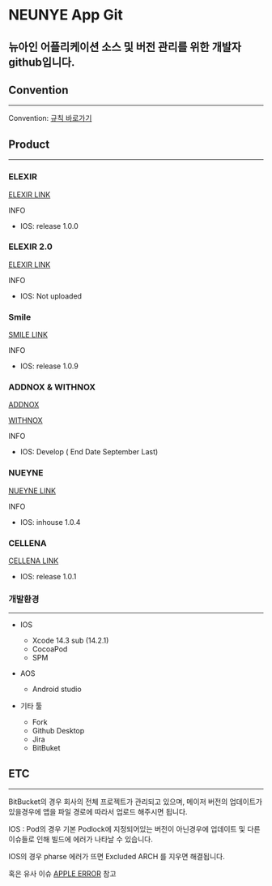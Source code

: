 # NEUNYE App Git
뉴아인 어플리케이션 소스 및 버전 관리를 위한 개발자 github입니다.
---

## Convention
---
Convention: [규칙 바로가기](https://github.com/Nueyne-APP/.github/blob/main/ConventionReadme.md)

## Product
*****

### ELEXIR 
[ELEXIR LINK](https://github.com/Nueyne-APP/ELEXIR_IOS)

INFO
- IOS: release 1.0.0

### ELEXIR 2.0
[ELEXIR LINK](https://github.com/Nueyne-APP/ELEXIR_US)

INFO
- IOS: Not uploaded

### Smile 
[SMILE LINK](https://github.com/Nueyne-APP/ELEXIR_IOS)

INFO
- IOS: release 1.0.9

### ADDNOX & WITHNOX
[ADDNOX](https://github.com/Nueyne-APP/ADDNOX_iOS)

[WITHNOX](https://github.com/Nueyne-APP/WITHNOX_iOS)

INFO
- IOS: Develop ( End Date September Last)


### NUEYNE 
[NUEYNE LINK](https://github.com/Nueyne-APP/ELEXIR_IOS)

INFO
- IOS: inhouse 1.0.4

### CELLENA 
[CELLENA LINK](https://github.com/Nueyne-APP/ELEXIR_IOS)

- IOS: release 1.0.1

### 개발환경
---
- IOS
  - Xcode 14.3 sub (14.2.1)
  - CocoaPod
  - SPM
  
- AOS
  -  Android studio

- 기타 툴
  - Fork
  - Github Desktop
  - Jira
  - BitBuket
## ETC
---
BitBucket의 경우 회사의 전체 프로젝트가 관리되고 있으며, 메이저 버전의 업데이트가 있을경우에 앱을 파일 경로에 따라서 업로드 해주시면 됩니다.

IOS : Pod의 경우 기본 Podlock에 지정되어있는 버전이 아닌경우에 업데이트 및 다른 이슈들로 인해 빌드에 에러가 나타날 수 있습니다.

IOS의 경우 pharse 에러가 뜨면 Excluded ARCH 를 지우면 해결됩니다.

혹은 유사 이슈 
[APPLE ERROR](https://developer.apple.com/documentation/technotes/tn3117-resolving-build-errors-for-apple-silicon/#Exclude-architectures-sparingly)
 참고

